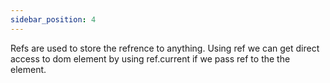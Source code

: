```yaml
---
sidebar_position: 4
---
```

Refs are used to store the refrence to anything.
Using ref we can get direct access to dom element by using ref.current if we pass ref to the the element.